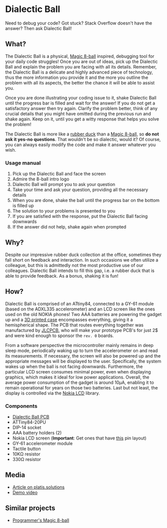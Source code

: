 # Dialectic Ball
Need to debug your code? Got stuck? Stack Overflow doesn't have the answer? Then ask Dialectic Ball!

## What?
The Dialectic Ball is a physical, [Magic 8-ball](https://en.wikipedia.org/wiki/Magic_8-Ball) inspired, debugging tool for your daily code struggles! Once you are out of ideas, pick up the Dialectic Ball and explain the problem you are facing with all its details. Remember, the Dialectic Ball is a delicate and highly advanced piece of technology, thus the more information you provide it and the more you outline the problem with all its aspects, the better the chance it will be able to assist you.

Once you are done illustrating your coding issue to it, shake Dialectic Ball until the progress bar is filled and wait for the answer! If you do not get a satisfactory answer then try again. Clarify the problem better, think of any crucial details that you might have omitted during the previous run and shake again. Keep on it, until you get a witty response that helps you solve the problem!

The Dialectic Ball is more like a [rubber duck](https://en.wikipedia.org/wiki/Rubber_duck_debugging) than a [Magic 8-ball](https://en.wikipedia.org/wiki/Magic_8-Ball), so **do not ask it yes-no questions**. That wouldn't be so dialectic, would it? Of course, you can always easily modify the code and make it answer whatever you wish.

### Usage manual
1. Pick up the Dialectic Ball and face the screen
2. Admire the 8-ball intro logo
3. Dialectic Ball will prompt you to ask your question
4. Take your time and ask your question, providing all the necessary details
5. When you are done, shake the ball until the progress bar on the bottom is filled up
6. The solution to your problems is presented to you
7. If you are satisfied with the response, put the Dialectic Ball facing downwards
8. If the answer did not help, shake again when prompted

## Why?
Despite our impressive rubber duck collection at the office, sometimes they fall short on feedback and interaction. In such occasions we often utilize a colleague, but this is admittedly not the most productive use of our colleagues. Dialectic Ball intends to fill this gap, i.e. a rubber duck that is able to provide feedback. As a bonus, shaking it is fun!

## How?
Dialectic Ball is comprised of an ATtiny84, connected to a GY-61 module (based on the ADXL335 accelerometer) and an LCD screen like the ones used on the old NOKIA phones! Two AAA batteries are powering the gadget up and a [3D printed case](https://www.tinkercad.com/things/4zkr0X7OHBL) encompasses everything, giving it a hemispherical shape. The PCB that routes everything together was manufactured by [JLCPCB](https://jlcpcb.com/), who will make your prototype PCB's for just 2$ and were kind enough to sponsor the `rev. 0` boards.

From a software perspective the microcontroller mainly remains in deep sleep mode, periodically waking up to turn the accelerometer on and read its measurements. If necessary, the screen will also be powered up and the appropriate messages will be displayed to the user. Specifically, the system wakes up when the ball is not facing downwards. Furthermore, the particular LCD screen consumes minimal power, even when displaying graphics, which makes it ideal for low power applications. Overall, the average power consumption of the gadget is around 10μA, enabling it to remain operational for years on those two batteries. Last but not least, the display is controlled via the [Nokia LCD](https://github.com/platisd/nokia-5110-lcd-library) library.

### Components
* [Dialectic Ball PCB](https://github.com/platisd/dialectic-ball/tree/master/hardware/eagle)
* ATTiny84-20PU
* DIP-14 socket
* AAA battery holders (2)
* Nokia LCD screen (**Important**: Get ones that have [this](https://i.imgur.com/MhUsdiz.jpg) pin layout)
* GY-61 accelerometer module
* Tactile button
* 10KΩ resistor
* 330Ω resistor

## Media
* [Article on platis.solutions](https://platis.solutions/blog/2018/05/30/debug-your-code-with-dialectic-ball)
* [Demo video](https://youtu.be/oXdIgaYoSw0)

## Similar projects
* [Programmer's Magic 8-ball](https://github.com/FareedQ/Programmer-s-Magic-8-Ball)
